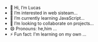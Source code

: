 - 👋 Hi, I’m Lucas
- 👀 I’m interested in web sisteam...
- 🌱 I’m currently learning JavaScript...
- 💞️ I’m looking to collaborate on projects...
- 😄 Pronouns: he,him ...
- ⚡ Fun fact: I'm learning on my own ...

<!---
lukazesz/lukazesz is a ✨ special ✨ repository because its `README.md` (this file) appears on your GitHub profile.
You can click the Preview link to take a look at your changes.
--->
